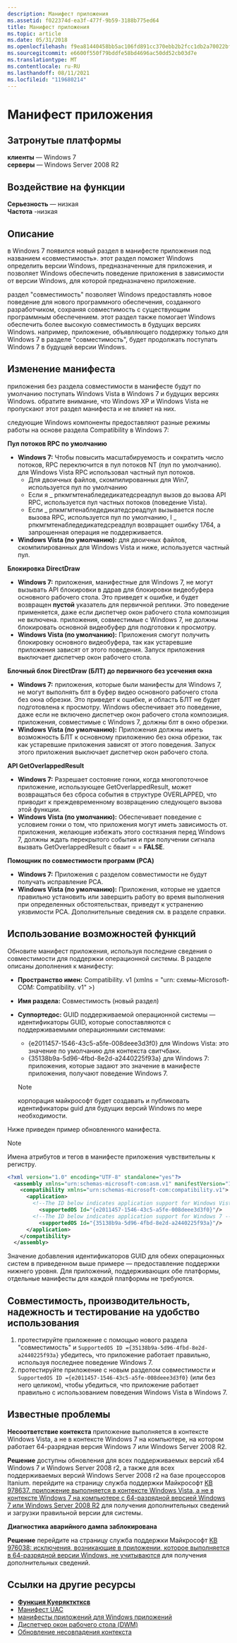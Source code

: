 ```yaml
---
description: Манифест приложения
ms.assetid: f022374d-ea3f-477f-9b59-3188b775ed64
title: Манифест приложения
ms.topic: article
ms.date: 05/31/2018
ms.openlocfilehash: f9ea81440458bb5ac106fd891cc370ebb2b2fcc1db2a70022bf746bd81dd1acd
ms.sourcegitcommit: e6600f550f79bddfe58bd4696ac50dd52cb03d7e
ms.translationtype: MT
ms.contentlocale: ru-RU
ms.lasthandoff: 08/11/2021
ms.locfileid: "119680214"
---
```

# <a name="application-manifest"></a>Манифест приложения

## <a name="affected-platforms"></a>Затронутые платформы

**клиенты** — Windows 7  
**серверы** — Windows Server 2008 R2  









## <a name="feature-impact"></a>Воздействие на функции

 **Серьезность** — низкая  
**Частота** -низкая  





## <a name="description"></a>Описание

в Windows 7 появился новый раздел в манифесте приложения под названием «совместимость». этот раздел поможет Windows определить версии Windows, предназначенные для приложения, и позволяет Windows обеспечить поведение приложения в зависимости от версии Windows, для которой предназначено приложение.

раздел "совместимость" позволяет Windows предоставлять новое поведение для нового программного обеспечения, созданного разработчиком, сохраняя совместимость с существующим программным обеспечением. этот раздел также помогает Windows обеспечить более высокую совместимость в будущих версиях Windows. например, приложение, объявляющего поддержку только для Windows 7 в разделе "совместимость", будет продолжать поступать Windows 7 в будущей версии Windows.

## <a name="manifestation-of-change"></a>Изменение манифеста

приложения без раздела совместимости в манифесте будут по умолчанию поступать Windows Vista в Windows 7 и будущих версиях Windows. обратите внимание, что Windows XP и Windows Vista не пропускают этот раздел манифеста и не влияет на них.

следующие Windows компоненты предоставляют разные режимы работы на основе раздела Compatibility в Windows 7:

**Пул потоков RPC по умолчанию**

-   **Windows 7:** Чтобы повысить масштабируемость и сократить число потоков, RPC переключится в пул потоков NT (пул по умолчанию). для Windows Vista RPC использовал частный пул потоков.
    -   Для двоичных файлов, скомпилированных для Win7, используется пул по умолчанию
    -   Если я \_ рпкмгмтенабледедикатедсреадпул вызов до вызова API RPC, используется пул частных потоков (поведение Vista).
    -   Если \_ рпкмгмтенабледедикатедсреадпул вызывается после вызова RPC, используется пул по умолчанию, I \_ рпкмгмтенабледедикатедсреадпул возвращает ошибку 1764, а запрошенная операция не поддерживается.
-   **Windows Vista (по умолчанию):** для двоичных файлов, скомпилированных для Windows Vista и ниже, используется частный пул.

**Блокировка DirectDraw**

-   **Windows 7:** приложения, манифестные для Windows 7, не могут вызывать API блокировки в ддрав для блокировки видеобуфера основного рабочего стола. Это приведет к ошибке, и будет возвращен **пустой** указатель для первичной реплики. Это поведение применяется, даже если диспетчер окон рабочего стола композиция не включена. приложения, совместимые с Windows 7, не должны блокировать основной видеобуфер для подготовки к просмотру.
-   **Windows Vista (по умолчанию):** Приложения смогут получить блокировку основного видеобуфера, так как устаревшие приложения зависят от этого поведения. Запуск приложения выключает диспетчер окон рабочего стола.

**Блочный блок DirectDraw (БЛТ) до первичного без усечения окна**

-   **Windows 7:** приложения, которые были манифесты для Windows 7, не могут выполнять блт в буфер видео основного рабочего стола без окна обрезки. Это приведет к ошибке, и область БЛТ не будет подготовлена к просмотру. Windows обеспечивает это поведение, даже если не включено диспетчер окон рабочего стола композиция. приложения, совместимые с Windows 7, должны блт в окно обрезки.
-   **Windows Vista (по умолчанию):** Приложения должны иметь возможность БЛТ к основному приложению без окна обрезки, так как устаревшие приложения зависят от этого поведения. Запуск этого приложения выключает диспетчер окон рабочего стола.

**API GetOverlappedResult**

-   **Windows 7:** Разрешает состояние гонки, когда многопоточное приложение, использующее GetOverlappedResult, может возвращаться без сброса события в структуре OVERLAPPED, что приводит к преждевременному возвращению следующего вызова этой функции.
-   **Windows Vista (по умолчанию):** Обеспечивает поведение с условием гонки о том, что приложения могут иметь зависимость от. приложения, желающие избежать этого состязания перед Windows 7, должны ждать перекрытого события и при получении сигнала вызвать GetOverlappedResult с бваит = = **FALSE**.

**Помощник по совместимости программ (PCA)**

-   **Windows 7:** Приложения с разделом совместимости не будут получать исправление PCA.
-   **Windows Vista (по умолчанию):** Приложения, которые не удается правильно установить или завершить работу во время выполнения при определенных обстоятельствах, приведут к устранению уязвимости PCA. Дополнительные сведения см. в разделе справки.

## <a name="leveraging-feature-capabilities"></a>Использование возможностей функций

Обновите манифест приложения, используя последние сведения о совместимости для поддержки операционной системы. В разделе описаны дополнения к манифесту:

-   **Пространство имен:** Compatibility. v1 (xmlns = "urn: схемы-Microsoft-COM: Compatibility. v1" >)

-   **Имя раздела:** Совместимость (новый раздел)

-   **Суппортедос:** GUID поддерживаемой операционной системы — идентификаторы GUID, которые сопоставляются с поддерживаемыми операционными системами:

    -   {e2011457-1546-43c5-a5fe-008deee3d3f0} для Windows Vista: это значение по умолчанию для контекста свитчбакк.
    -   {35138b9a-5d96-4fbd-8e2d-a2440225f93a} для Windows 7: приложения, которые задают это значение в манифесте приложения, получают поведение Windows 7.

    > [!Note]  
    > корпорация майкрософт будет создавать и публиковать идентификаторы guid для будущих версий Windows по мере необходимости.

     

Ниже приведен пример обновленного манифеста.

> [!Note]  
> Имена атрибутов и тегов в манифесте приложения чувствительны к регистру.

 


```XML
<?xml version="1.0" encoding="UTF-8" standalone="yes"?> 
  <assembly xmlns="urn:schemas-microsoft-com:asm.v1" manifestVersion="1.0"> 
    <compatibility xmlns="urn:schemas-microsoft-com:compatibility.v1"> 
      <application> 
        <!--The ID below indicates application support for Windows Vista --> 
          <supportedOS Id="{e2011457-1546-43c5-a5fe-008deee3d3f0}"/> 
        <!--The ID below indicates application support for Windows 7 --> 
          <supportedOS Id="{35138b9a-5d96-4fbd-8e2d-a2440225f93a}"/> 
      </application> 
    </compatibility>
  </assembly>
```



Значение добавления идентификаторов GUID для обеих операционных систем в приведенном выше примере — предоставление поддержки нижнего уровня. Для приложений, поддерживающих обе платформы, отдельные манифесты для каждой платформы не требуются.

## <a name="compatibility-performance-reliability-and-usability-testing"></a>Совместимость, производительность, надежность и тестирование на удобство использования

1.  протестируйте приложение с помощью нового раздела "совместимость" и `SupportedOS ID ={35138b9a-5d96-4fbd-8e2d-a2440225f93a}` убедитесь, что приложение работает правильно, используя последнее поведение Windows 7.
2.  протестируйте приложение с новым разделом совместимости и `SupportedOS ID ={e2011457-1546-43c5-a5fe-008deee3d3f0}` (или без него целиком), чтобы убедиться, что приложение работает правильно с использованием поведения Windows Vista в Windows 7.

## <a name="known-issues"></a>Известные проблемы

**Несоответствие контекста** приложение выполняется в контексте Windows Vista, а не в контексте Windows 7 на компьютере, на котором работает 64-разрядная версия Windows 7 или Windows Server 2008 R2.

**Решение** доступны обновления для всех поддерживаемых версий x64 Windows 7 и Windows Server 2008 r2, а также для всех поддерживаемых версий Windows Server 2008 r2 на базе процессоров Itanium. перейдите на страницу служба поддержки Майкрософт [KB 978637. приложение выполняется в контексте Windows Vista, а не в контексте Windows 7 на компьютере с 64-разрядной версией Windows 7 или Windows Server 2008 R2](https://support.microsoft.com/kb/978637) для получения дополнительных сведений и загрузки правильной версии для системы.

**Диагностика аварийного дампа заблокирована**

**Решение** перейдите на страницу служба поддержки Майкрософт [KB 976038: исключения, возникающие в приложении, которое выполняется в 64-разрядной версии Windows, не учитываются](https://support.microsoft.com/kb/976038) для получения дополнительных сведений.

## <a name="links-to-other-resources"></a>Ссылки на другие ресурсы

-   [**Функция Куеряктктксв**](/windows/win32/api/winbase/nf-winbase-queryactctxw)
-   [Манифест UAC](/previous-versions/bb756929(v=msdn.10))
-   [манифесты приложений для Windows приложений](../sbscs/application-manifests.md)
-   [Диспетчер окон рабочего стола (DWM)](../dwm/dwm-overview.md)
-   [Обновление несовпадения контекста](https://support.microsoft.com/kb/978637)

 

 
